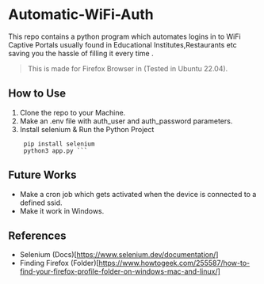 # Automatic-WiFi-Auth
This repo contains a python program which automates logins in to WiFi Captive Portals usually found in Educational Institutes,Restaurants etc saving you the hassle of filling it every time .
> This is made for Firefox Browser in (Tested in Ubuntu 22.04).
## How to Use
1. Clone the repo to your Machine.
2. Make an .env file with auth_user and auth_password parameters.
3. Install selenium & Run the Python Project
   ```shell
    pip install selenium
    python3 app.py ```
## Future Works
- Make a cron job which gets activated when the device is connected to a defined ssid.
- Make it work in Windows.
## References
- Selenium (Docs)[https://www.selenium.dev/documentation/]
- Finding Firefox (Folder)[https://www.howtogeek.com/255587/how-to-find-your-firefox-profile-folder-on-windows-mac-and-linux/]
